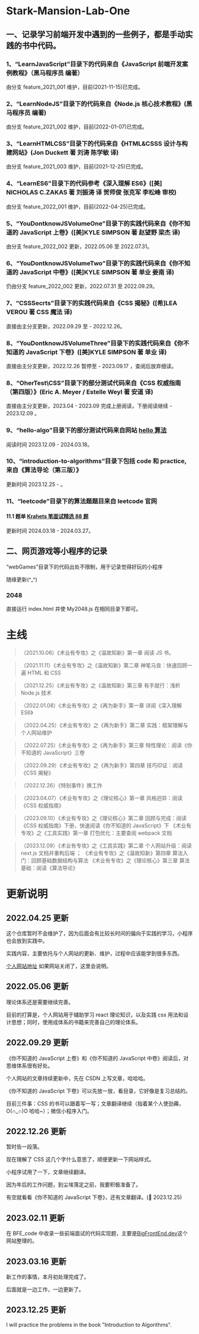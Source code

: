 # Stark-Mansion-Lab-One

## 一、记录学习前端开发中遇到的一些例子，都是手动实践的书中代码。

### 1、“LearnJavaScript”目录下的代码来自《JavaScript 前端开发案例教程》（黑马程序员 编著）

由分支 feature_2021_001 维护，目前(2021-11-15)已完成。

### 2、“LearnNodeJS”目录下的代码来自《Node.js 核心技术教程》(黑马程序员 编著)

由分支 feature_2021_002 维护，目前(2022-01-07)已完成。

### 3、“LearnHTMLCSS”目录下的代码来自《HTML&CSSS 设计与构建网站》(Jon Duckett 著 刘涛 陈学敏 译)

由分支 feature_2021_003 维护，目前(2021-12-25)已完成。

### 4、“LearnES6”目录下的代码参考《深入理解 ES6》([美] NICHOLAS C.ZAKAS 著 刘振涛 译 贺师俊 张克军 李松峰 审校)

由分支 feature_2022_001 维护，目前(2022-04-25)已完成。

### 5、“YouDontknowJSVolumeOne”目录下的实践代码来自《你不知道的 JavaScript 上卷》([美]KYLE SIMPSON 著 赵望野 梁杰 译)

由分支 feature_2022_002 更新，2022.05.06 至 2022.07.31。

### 6、“YouDontknowJSVolumeTwo”目录下的实践代码来自《你不知道的 JavaScript 中卷》([美]KYLE SIMPSON 著 单业 姜南 译)

仍由分支 feature_2022_002 更新，2022.07.31 至 2022.09.29。

### 7、“CSSSecrts”目录下的实践代码来自《CSS 揭秘》([希]LEA VEROU 著 CSS 魔法 译)

直接由主分支更新，2022.09.29 至 - 2022.12.26。

### 8、“YouDontknowJSVolumeThree”目录下的实践代码来自《你不知道的 JavaScript 下卷》([美]KYLE SIMPSON 著 单业 译)

直接由主分支更新，2022.12.26 暂停至 - 2023.09.17 ，查阅后放弃细读。

### 8、“OherTest\CSS”目录下的部分测试代码来自《CSS 权威指南（第四版）》(Eric A. Meyer / Estelle Weyl 著 安道 译)

直接由主分支更新，2023.04 - 2023.09 完成上册阅读，下册阅读继续 - 2023.12.09 。

### 9、“hello-algo”目录下的部分测试代码来自网站 [hello 算法](https://www.hello-algo.com/)

阅读时间 2023.12.09 - 2024.03.18。

### 10、“introduction-to-algorithms”目录下包括 code 和 practice, 来自《算法导论（第三版）》

更新时间 2023.12.25 - 。

### 11、“leetcode”目录下的算法题题目来自 leetcode 官网

#### 11.1 题单 [Krahets 笔面试精选 88 题](https://leetcode.cn/studyplan/selected-coding-interview/)

更新时间 2024.03.18 - 2024.03.27。

## 二、网页游戏等小程序的记录

“webGames”目录下的代码出处不限制，用于记录觉得好玩的小程序

随缘更新(^\_^)

### 2048

直接运行 index.html 并使 My2048.js 在相同目录下即可。

# 主线

> （2021.10.06）《术业有专攻》之《温故知新》第一章 阅读 JS 书。

> （2021.11.11）《术业有专攻》之《温故知新》第二章 神笔马良：快速回顾一遍 HTML 和 CSS

> （2021.12.25）《术业有专攻》之《温故知新》第三章 有手就行：浅析 Node.js 技术

> （2022.01.08）《术业有专攻》之《再为新手》第一章 详阅《深入理解 ES6》

> （2022.04.25）《术业有专攻》之《再为新手》第二章 实践：框架理解与个人网站维护

> （2022.07.25）《术业有专攻》之《再为新手》第三章 特性理论：阅读《你不知道的 JavaScript》三卷

> （2022.09.29）《术业有专攻》之《再为新手》第四章 技巧印证：阅读《CSS 揭秘》

> （2022.12.26）《特别事件》换工作

> （2023.04.07）《术业有专攻》之《理论核心》第一章 风格迥异：阅读《CSS 权威指南》

> （2023.09.10）《术业有专攻》之《理论核心》第二章 回顾与完成：阅读《CSS 权威指南》下册，快速阅读《你不知道的 JavaScript》下
> 《术业有专攻》之《工具实践》第一章 打包优化：主要查阅 webpack 文档

> （2023.12.09）《术业有专攻》之《工具实践》第二章 个人网站升级：阅读 next.js 文档并重构后端 ；
> 《术业有专攻》之《温故知新》第四章 算法入门：回顾基础数据结构与算法
> 《术业有专攻》之《理论核心》第三章 算法基础：阅读《算法导论》

# 更新说明

## 2022.04.25 更新

这个仓库暂时不会维护了，因为后面会有比较长时间的偏向于实践的学习，小程序也会放到实践中。

实践内容，主要依托与个人网站的更新、维护，过程中应该能学到很多东西。

[个人网站地址](http://www.snofly.cn) 如果网站关闭了，这里会说明。

## 2022.05.06 更新

理论体系还是需要继续完善。

目前的打算是，个人网站用于辅助学习 react 理论知识，以及实践 css 用法和设计思想；同时，使用成体系的书籍来完善自己的理论体系。

## 2022.09.29 更新

《你不知道的 JavaScript 上卷》和《你不知道的 JavaScript 中卷》阅读后，对思维体系很有好处。

个人网站的文章持续更新中，先在 CSDN 上写文章，哈哈哈。

《你不知道的 JavaScript 下卷》可以先放一放，看目录，它好像是复习总结的。

目前三件事：CSS 的书可以跟着写一写；文章翻译继续（指着某个人使劲薅，O(∩_∩)O 哈哈~）；微信小程序入门。

## 2022.12.26 更新

暂时告一段落。

现在理解了 CSS 这几个字什么意思了，顺便更新一下网站样式。

小程序试用了一下，文章继续翻译。

因为年后的工作问题，到尘埃落定之前，我要积极准备了。

有空就看看《你不知道的 JavaScript 下卷》，还有文章翻译。(🚮 2023.12.25)

## 2023.02.11 更新

在 BFE_code 中收录一些前端面试的代码实现题，主要是[BigFrontEnd.dev](https://bigfrontend.dev/zh)这个网站整理的。

## 2023.03.16 更新

新工作的事情，本月初处理完成了。

后面就是一边工作，一边更新了。

## 2023.12.25 更新

I will practice the problems in the book "Introduction to Algorithms".
